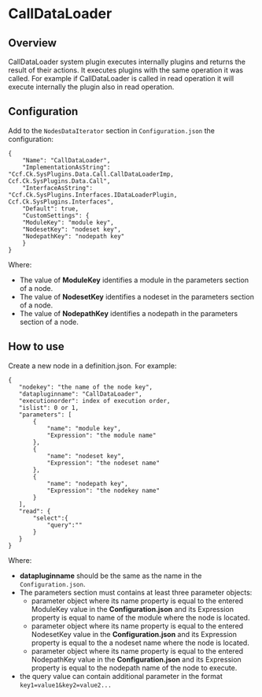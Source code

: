 <!-- header
{
    "title": "CallDateLoader System Plugin",
    "description": "CallDataLoader overview, configuration and how to use.",
    "keywords": [ "CoreKraft", "SysPlugins" ]
}
-->

# CallDataLoader

## Overview
CallDataLoader system plugin executes internally plugins and returns the result of their actions. It executes plugins with the same operation it was called. For example if CallDataLoader is called in read operation it will execute internally the plugin also in read operation.

## Configuration

Add to the `NodesDataIterator` section in `Configuration.json` the configuration:
```
{
    "Name": "CallDataLoader",
    "ImplementationAsString": "Ccf.Ck.SysPlugins.Data.Call.CallDataLoaderImp, Ccf.Ck.SysPlugins.Data.Call",
    "InterfaceAsString": "Ccf.Ck.SysPlugins.Interfaces.IDataLoaderPlugin, Ccf.Ck.SysPlugins.Interfaces",
    "Default": true,
    "CustomSettings": {
    "ModuleKey": "module key",
    "NodesetKey": "nodeset key",
    "NodepathKey": "nodepath key"
    }
}
```
Where:
 * The value of __ModuleKey__ identifies a module in the parameters section of a node.
 * The value of __NodesetKey__ identifies a nodeset in the parameters section of a node.
 * The value of __NodepathKey__ identifies a nodepath in the parameters section of a node.

## How to use
Create a new node in a definition.json. For example:
 ```
 {
    "nodekey": "the name of the node key",
    "datapluginname": "CallDataLoader",
    "executionorder": index of execution order,
    "islist": 0 or 1,
    "parameters": [
        {
            "name": "module key",
            "Expression": "the module name"
        },
        {
            "name": "nodeset key",
            "Expression": "the nodeset name"
        },
        {
            "name": "nodepath key",
            "Expression": "the nodekey name"
        }
    ],
    "read": {
        "select":{
            "query":""
        }
    }
}
 ```
 Where:
 * __datapluginname__ should be the same as the name in the `Configuration.json`.
 * The parameters section must contains at least three parameter objects:
    * parameter object where its name property is equal to the entered ModuleKey value in the __Configuration.json__ and its Expression property is equal to name of the module where the node is located.
    * parameter object where its name property is equal to the entered NodesetKey value in the __Configuration.json__ and its Expression property is equal to the a nodeset name where the node is located.
    * parameter object where its name property is equal to the entered NodepathKey value in the __Configuration.json__ and its Expression property is equal to the nodepath name of the node to execute.
 * the query value can contain additional parameter in the format `key1=value1&key2=value2...`